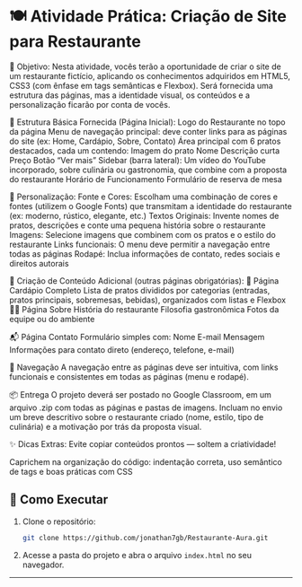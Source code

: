 <h1>🍽️ Atividade Prática: Criação de Site para Restaurante</h1>

🎯 Objetivo:
Nesta atividade, vocês terão a oportunidade de criar o site de um restaurante fictício, aplicando os conhecimentos adquiridos em HTML5, CSS3 (com ênfase em tags semânticas e Flexbox). Será fornecida uma estrutura das páginas, mas a identidade visual, os conteúdos e a personalização ficarão por conta de vocês.

📐 Estrutura Básica Fornecida (Página Inicial):
Logo do Restaurante no topo da página
Menu de navegação principal: deve conter links para as páginas do site (ex: Home, Cardápio, Sobre, Contato)
Área principal com 6 pratos destacados, cada um contendo:
Imagem do prato
Nome
Descrição curta
Preço
Botão “Ver mais”
Sidebar (barra lateral):
Um vídeo do YouTube incorporado, sobre culinária ou gastronomia, que combine com a proposta do restaurante
Horário de Funcionamento
Formulário de reserva de mesa

🎨 Personalização:
Fonte e Cores: Escolham uma combinação de cores e fontes (utilizem o Google Fonts) que transmitam a identidade do restaurante (ex: moderno, rústico, elegante, etc.)
Textos Originais: Invente nomes de pratos, descrições e conte uma pequena história sobre o restaurante
Imagens: Selecione imagens que combinem com os pratos e o estilo do restaurante
Links funcionais: O menu deve permitir a navegação entre todas as páginas
Rodapé: Inclua informações de contato, redes sociais e direitos autorais

📝 Criação de Conteúdo Adicional (outras páginas obrigatórias):
🍝 Página Cardápio Completo
Lista de pratos divididos por categorias (entradas, pratos principais, sobremesas, bebidas), organizados com listas e Flexbox
👨‍🍳 Página Sobre
História do restaurante
Filosofia gastronômica
Fotos da equipe ou do ambiente

📬 Página Contato
Formulário simples com:
Nome
E-mail
Mensagem
Informações para contato direto (endereço, telefone, e-mail)

🔗 Navegação
A navegação entre as páginas deve ser intuitiva, com links funcionais e consistentes em todas as páginas (menu e rodapé).

📦 Entrega
O projeto deverá ser postado no Google Classroom, em um arquivo .zip com todas as páginas e pastas de imagens.
Incluam no envio um breve descritivo sobre o restaurante criado (nome, estilo, tipo de culinária) e a motivação por trás da proposta visual.

✨ Dicas Extras:
Evite copiar conteúdos prontos — soltem a criatividade!

Caprichem na organização do código: indentação correta, uso semântico de tags e boas práticas com CSS

## 📂 Como Executar

1. Clone o repositório:
   ```bash
   git clone https://github.com/jonathan7gb/Restaurante-Aura.git
   ```
2. Acesse a pasta do projeto e abra o arquivo `index.html` no seu navegador.

---
